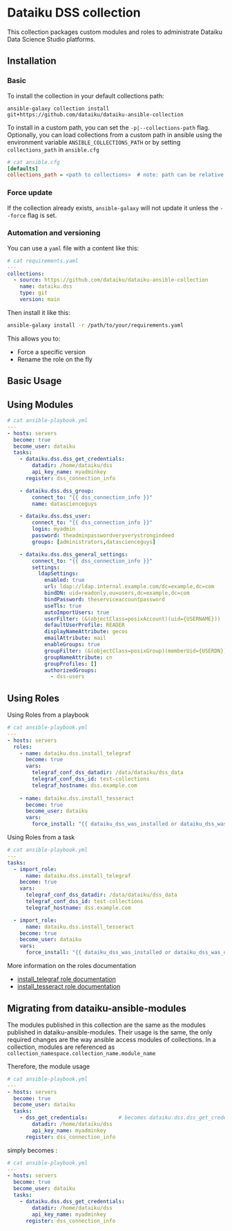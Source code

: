 Dataiku DSS collection
===================

This collection packages custom modules and roles to administrate Dataiku Data Science Studio platforms.


Installation
------------

### Basic

To install the collection in your default collections path:

 ```
ansible-galaxy collection install git+https://github.com/dataiku/dataiku-ansible-collection
 ```

To install in a custom path, you can set the `-p|--collections-path` flag.
Optionally, you can load collections from a custom path in ansible using the environment variable `ANSIBLE_COLLECTIONS_PATH` or by setting `collections_path` in `ansible.cfg`

```ini
# cat ansible.cfg
[defaults]
collections_path = <path to collections>  # note: path can be relative or absolute
```

### Force update

If the collection already exists, `ansible-galaxy` will not update it unless the `--force` flag is set.

### Automation and versioning

You can use a `yaml` file with a content like this:

```YAML
# cat requirements.yaml
---
collections:
  - source: https://github.com/dataiku/dataiku-ansible-collection
    name: dataiku.dss
    type: git
    version: main
```

Then install it like this:

```bash
ansible-galaxy install -r /path/to/your/requirements.yaml
```

This allows you to:
- Force a specific version
- Rename the role on the fly

Basic Usage
----------------

## Using Modules

```YAML
# cat ansible-playbook.yml
---
- hosts: servers
  become: true
  become_user: dataiku
  tasks:
    - dataiku.dss.dss_get_credentials:
        datadir: /home/dataiku/dss
        api_key_name: myadminkey
      register: dss_connection_info

    - dataiku.dss.dss_group:
        connect_to: "{{ dss_connection_info }}"
        name: datascienceguys

    - dataiku.dss.dss_user:
        connect_to: "{{ dss_connection_info }}"
        login: myadmin
        password: theadminpasswordveryverystrongindeed
        groups: [administrators,datascienceguys]

    - dataiku.dss.dss_general_settings:
        connect_to: "{{ dss_connection_info }}"
        settings:
          ldapSettings:
            enabled: true
            url: ldap://ldap.internal.example.com/dc=example,dc=com
            bindDN: uid=readonly,ou=users,dc=example,dc=com
            bindPassword: theserviceaccountpassword
            useTls: true
            autoImportUsers: true
            userFilter: (&(objectClass=posixAccount)(uid={USERNAME}))
            defaultUserProfile: READER
            displayNameAttribute: gecos
            emailAttribute: mail
            enableGroups: true
            groupFilter: (&(objectClass=posixGroup)(memberUid={USERDN}))
            groupNameAttribute: cn
            groupProfiles: []
            authorizedGroups: 
              - dss-users
```

## Using Roles

Using Roles from a playbook
```YAML
# cat ansible-playbook.yml
---
- hosts: servers
  roles:
    - name: dataiku.dss.install_telegraf
      become: true
      vars:
        telegraf_conf_dss_datadir: /data/dataiku/dss_data
        telegraf_conf_dss_id: test-collections
        telegraf_hostname: dss.example.com
    
    - name: dataiku.dss.install_tesseract
      become: true
      become_user: dataiku
      vars:
        force_install: "{{ dataiku_dss_was_installed or dataiku_dss_was_upgraded }}"
```

Using Roles from a task
```YAML
# cat ansible-playbook.yml
---
tasks:
  - import_role:
      name: dataiku.dss.install_telegraf
    become: true
    vars:
      telegraf_conf_dss_datadir: /data/dataiku/dss_data
      telegraf_conf_dss_id: test-collections
      telegraf_hostname: dss.example.com

  - import_role:
      name: dataiku.dss.install_tesseract
    become: true
    become_user: dataiku
    vars:
      force_install: "{{ dataiku_dss_was_installed or dataiku_dss_was_upgraded }}"
```

More information on the roles documentation
- [install_telegraf role documentation](roles/install_telegraf/README.md)
- [install_tesseract role documentation](roles/install_tesseract/README.md)

Migrating from dataiku-ansible-modules
-----------------------------------------

The modules published in this collection are the same as the modules published in dataiku-ansible-modules. Their usage is the same, the only required changes are the way ansible access modules of collections.
In a collection, modules are referenced as `collection_namespace.collection_name.module_name`

Therefore, the module usage
```YAML
# cat ansible-playbook.yml
---
- hosts: servers
  become: true
  become_user: dataiku
  tasks:
    - dss_get_credentials:          # becomes dataiku.dss.dss_get_credentials
        datadir: /home/dataiku/dss
        api_key_name: myadminkey
      register: dss_connection_info
```

simply becomes :
```YAML
# cat ansible-playbook.yml
---
- hosts: servers
  become: true
  become_user: dataiku
  tasks:
    - dataiku.dss.dss_get_credentials:
        datadir: /home/dataiku/dss
        api_key_name: myadminkey
      register: dss_connection_info
```
